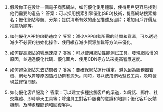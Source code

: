 1. 假設你正在設計一個電子商務網站，如何優化使用體驗，使得用戶更容易找到他們需要的產品？
答案：可以採用搜索引擎優化(SEO)技術，提高網站搜索排名；優化網站導航、分類；提供清晰有效的產品描述及圖片；增加用戶評價及推薦功能等。

2. 如何優化APP的啟動速度？
答案：減少APP啟動所需的時間和資源，可以透過減少不必要的初始化操作、使用緩存減少資源加載等方法來優化。

3. 如何提高網站的響應速度？
答案：可以使用網站性能測試工具，發現網站慢的原因，並通過優化代碼、優化圖片、使用CDN等方法來提高響應速度。

4. 如何避免網站失去訪問者？
答案：要確保網站運行穩定，避免因為服務器宕機、網站故障等原因造成訪問者流失。同時，可以使用網站監控工具，及時發現並修復問題。

5. 如何優化客戶服務？
答案：可以建立多種接觸客戶的渠道，如電話、郵件、社交媒體、即時聊天工具等；增強員工對客戶服務的意識和培訓；優化客戶反饋機制，及時處理問題和回復客戶。